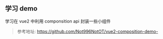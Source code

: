 <!--
 * @Author: Drazy
 * @Date: 2021-09-01 16:23:40
 * @LastEditors: Drazy
 * @LastEditTime: 2021-09-02 09:52:04
 * @Description: Readme
-->
## 学习 demo 
学习在 vue2 中利用 componsition api 封装一些小组件

> 参考地址: https://github.com/Not996NotOT/vue2-composition-demo-
